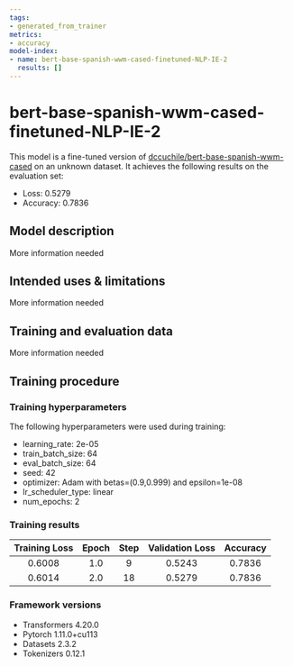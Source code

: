 ```yaml
---
tags:
- generated_from_trainer
metrics:
- accuracy
model-index:
- name: bert-base-spanish-wwm-cased-finetuned-NLP-IE-2
  results: []
---
```


<!-- This model card has been generated automatically according to the information the Trainer had access to. You
should probably proofread and complete it, then remove this comment. -->

# bert-base-spanish-wwm-cased-finetuned-NLP-IE-2

This model is a fine-tuned version of [dccuchile/bert-base-spanish-wwm-cased](https://huggingface.co/dccuchile/bert-base-spanish-wwm-cased) on an unknown dataset.
It achieves the following results on the evaluation set:
- Loss: 0.5279
- Accuracy: 0.7836

## Model description

More information needed

## Intended uses & limitations

More information needed

## Training and evaluation data

More information needed

## Training procedure

### Training hyperparameters

The following hyperparameters were used during training:
- learning_rate: 2e-05
- train_batch_size: 64
- eval_batch_size: 64
- seed: 42
- optimizer: Adam with betas=(0.9,0.999) and epsilon=1e-08
- lr_scheduler_type: linear
- num_epochs: 2

### Training results

| Training Loss | Epoch | Step | Validation Loss | Accuracy |
|:-------------:|:-----:|:----:|:---------------:|:--------:|
| 0.6008        | 1.0   | 9    | 0.5243          | 0.7836   |
| 0.6014        | 2.0   | 18   | 0.5279          | 0.7836   |


### Framework versions

- Transformers 4.20.0
- Pytorch 1.11.0+cu113
- Datasets 2.3.2
- Tokenizers 0.12.1
